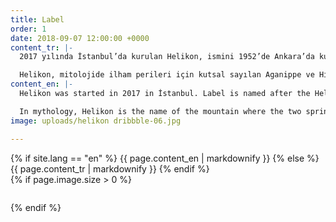 ```yaml
---
title: Label
order: 1
date: 2018-09-07 12:00:00 +0000
content_tr: |-
  2017 yılında İstanbul’da kurulan Helikon, ismini 1952’de Ankara’da kurulan, kurucuları arasında besteciler Bülent Arel ve İlhan Usmanbaş’ın bulunduğu Helikon Derneği’nden alır. Dernek, 1955 yılında yaşanan 6-7 Eylül Olayları sonrasında adının Yunanca kaynaklı olmasından ötürü sıkı yönetim tarafından kapatılmıştır.

  Helikon, mitolojide ilham perileri için kutsal sayılan Aganippe ve Hippocrene kaynaklarının bulunduğu dağın adıdır. Şiirsel ilhamla ilişkilendirilir.
content_en: |-
  Helikon was started in 2017 in İstanbul. Label is named after the Helikon Association, which was an arts association founded in Ankara in 1955 by a group of intellectuals including composers Bülent Arel and İlhan Usmanbaş. Helikon Association was closed down by the state due to its Greek-origin name after the Istanbul Pogrom of 6-7 September 1955.

  In mythology, Helikon is the name of the mountain where the two springs sacred to the muses, Aganippe and Hippocrene, were located. Helikon is considered a source of poetic inspiration.
image: uploads/helikon dribbble-06.jpg

---
```

<div class="row" style="flex: 1;">

<div class="col-xs-12 col-sm-8">
  <div class="section__block">
  {% if site.lang == "en" %}
    {{ page.content_en | markdownify }}
  {% else %}
    {{ page.content_tr | markdownify }}
  {% endif %}
	</div>
</div>

<div class="col-xs-12 col-sm-4">
  {% if page.image.size > 0 %}
    <figure><img src="{{ site.url }}/{{ page.image }}" alt="" /></figure>
  {% endif %}
</div>

</div>
